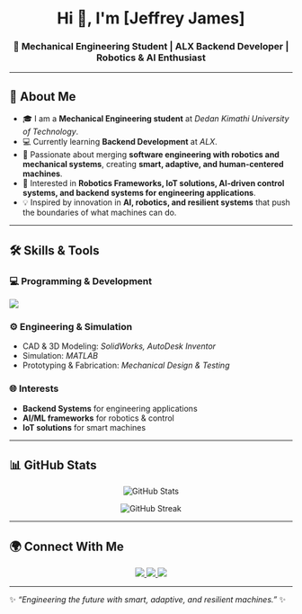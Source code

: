 <!-- Profile Header -->
<h1 align="center">Hi 👋, I'm [Jeffrey James]</h1>
<h3 align="center">🚀 Mechanical Engineering Student | ALX Backend Developer | Robotics & AI Enthusiast</h3>

---

<!-- About Section -->
## 🌟 About Me  

- 🎓 I am a **Mechanical Engineering student** at *Dedan Kimathi University of Technology*.  
- 💻 Currently learning **Backend Development** at *ALX*.  
- 🤖 Passionate about merging **software engineering with robotics and mechanical systems**, creating **smart, adaptive, and human-centered machines**.  
- 🌱 Interested in **Robotics Frameworks, IoT solutions, AI-driven control systems, and backend systems for engineering applications**.  
- 💡 Inspired by innovation in **AI, robotics, and resilient systems** that push the boundaries of what machines can do.  

---

<!-- Skills Section -->
## 🛠️ Skills & Tools  

### 💻 Programming & Development  
<p>
  <img src="https://skillicons.dev/icons?i=python,html,css,git,github" /> <!-- will add more skills -->
</p>

### ⚙️ Engineering & Simulation  
- CAD & 3D Modeling: *SolidWorks, AutoDesk Inventor*  
- Simulation: *MATLAB*  <!-- will add more skills and comma -->
- Prototyping & Fabrication: *Mechanical Design & Testing*  

### 🌐 Interests  
- **Backend Systems** for engineering applications  
- **AI/ML frameworks** for robotics & control  
- **IoT solutions** for smart machines  

---

<!-- Projects Section -->
<!-- ## 🚀 Featured Projects  

- 🔹 [**Smart IoT Device Monitor**](#) – IoT solution for real-time monitoring of device health.  
- 🔹 [**Robotics Arm Control System**](#) – AI-driven control framework for a robotic manipulator.  
- 🔹 [**Engineering Data API**](#) – Backend system for analyzing mechanical test data.  

*(Replace `#` with project repo links once you upload them!)*  

---  -->

<!-- Stats Section -->
## 📊 GitHub Stats  

<p align="center">
  <img src="https://github-readme-stats.vercel.app/api?username=lietsahara-2&show_icons=true&theme=tokyonight" alt="GitHub Stats" />
</p>

<p align="center">
  <img src="https://github-readme-streak-stats.herokuapp.com/?user=YOUR_USERNAME&theme=tokyonight" alt="GitHub Streak" />
</p>

---

<!-- Connect Section -->
## 🌍 Connect With Me  

<p align="center">
  <a href="https://www.linkedin.com/in/jeffrey-oloo-93a313283/" target="_blank">
    <img src="https://img.shields.io/badge/LinkedIn-0077B5.svg?&style=for-the-badge&logo=linkedin&logoColor=white" />
  </a>
  <a href="mailto:oloojeffrey096@gmail.com" target="_blank">
    <img src="https://img.shields.io/badge/Gmail-D14836.svg?&style=for-the-badge&logo=gmail&logoColor=white" />
  </a>
  <a href="https://x.com/JheffreyJames" target="_blank">
    <img src="https://img.shields.io/badge/Twitter-1DA1F2.svg?&style=for-the-badge&logo=twitter&logoColor=white" />
  </a>
</p>

---

✨ *“Engineering the future with smart, adaptive, and resilient machines.”* ✨

